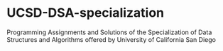 # UCSD-DSA-specialization
Programming Assignments and Solutions of the Specialization of Data Structures and Algorithms offered by University of California San Diego
